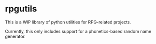 # rpgutils

This is a WIP library of python utilities for RPG-related projects. 

Currently, this only includes support for a phonetics-based random name generator.
